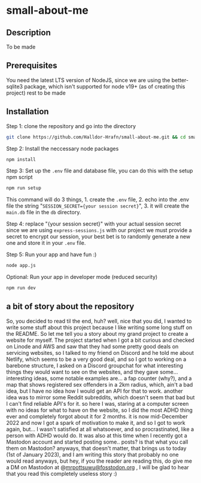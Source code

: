 # small-about-me

## Description
To be made

## Prerequisites
You need the latest LTS version of NodeJS, since we are using the better-sqlite3 package, which isn't supported for node v19+ (as of creating this project)
rest to be made

## Installation
Step 1: clone the repository and go into the directory
```sh
git clone https://github.com/Halldor-Hrafn/small-about-me.git && cd small-about-me
```

Step 2: Install the neccessary node packages
```sh
npm install
```

Step 3: Set up the `.env` file and database file, you can do this with the setup npm script
```sh
npm run setup
```
This command will do 3 things, 1. create the `.env` file, 2. echo into the .env file the string "`SESSION_SECRET={your session secret}`", 3. it will create the `main.db` file in the `db` directory.

Step 4: replace "{your session secret}" with your actual session secret
since we are using `express-sessions.js` with our project we must provide a secret to encrypt our session, your best bet is to randomly generate a new one and store it in your `.env` file.

Step 5: Run your app and have fun :)
```sh
node app.js
```

Optional: Run your app in developer mode (reduced security)
```sh
npm run dev
```

## a bit of story about the repository
So, you decided to read til the end, huh? well, nice that you did, I wanted to write some stuff about this project because I like writing some long stuff on the README. So let me tell you a story about my grand project to create a website for myself. The project started when I got a bit curious and checked on Linode and AWS and saw that they had some pretty good deals on servicing websites, so I talked to my friend on Discord and he told me about Netlify, which seems to be a very good deal, and so I got to working on a barebone structure, I asked on a Discord groupchat for what interesting things they would want to see on the websites, and they gave some... interesting ideas, some notable examples are... a fap counter (why?), and a map that shows registered sex offenders in a 2km radius, which, ain't a bad idea, but I have no idea how I would get an API for that to work. another idea was to mirror some Reddit subreddits, which doesn't seem that bad but I can't find reliable API's for it. so here I was, staring at a computer screen with no ideas for what to have on the website, so I did the most ADHD thing ever and completely forgot about it for 2 months. it is now mid-December 2022 and now I got a spark of motivation to make it, and so I got to work again, but... I wasn't satisfied at all whatsoever, and so procrastinated, like a person with ADHD would do. It was also at this time when I recently got a Mastodon account and started posting some.. posts? is that what you call them on Mastodon? anyways, that doesn't matter, that brings us to today (1st of January 2023), and I am writing this story that probably no one would read anyways, but hey, if you the reader are reading this, do give me a DM on Mastodon at @mrpottsuwu@fosstodon.org , I will be glad to hear that you read this completely useless story :)
